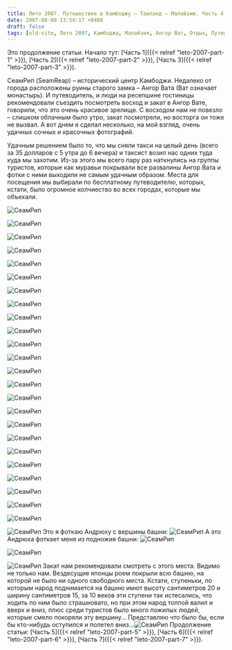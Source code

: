 ```yaml
---
title: Лето 2007. Путешествие в Камбоджу – Таиланд – Малайзию. Часть 4. Камбоджа, СеамРип и Ангор Ват, лето
date: 2007-08-08 13:54:17 +0400
draft: false
tags: [old-site, Лето 2007, Камбоджа, Малайзия, Ангор Ват, Отдых, Путешествия]
---
```

Это продолжение статьи. Начало тут: [Часть 1]({{< relref "leto-2007-part-1" >}}), [Часть 2]({{< relref "leto-2007-part-2" >}}), [Часть 3]({{< relref "leto-2007-part-3" >}}).

СеамРип (SeamReap) &ndash; исторический центр Камбоджи. Недалеко от города расположены руины старого замка &ndash; Ангор Вата (Ват означает монастырь). И путеводитель, и люди на ресепшине гостиницы рекомендовали съездить посмотреть восход и закат в Ангор Вате, говорили, что это очень красивое зрелище. С восходом нам не повезло &ndash; слишком облачным было утро, закат посмотрели, но воcторга он тоже не вызвал. А вот днем я сделал несколько, на мой взгляд, очень удачных сочных и красочных фотографий.

Удачным решением было то, что мы сняли такси на целый день (всего за 35 долларов с 5 утра до 6 вечера) и таксист возил нас одних туда куда мы захотим. Из-за этого мы всего пару раз наткнулись на группы туристов, которые как муравьи покрывали все развалины Ангор Вата и фотки с ними выходили не самым удачным образом. Места для посещения мы выбирали по бесплатному путеводителю, которых, кстати, было огромное колчиество во всех городах, которые мы объехали.

<!--more-->

![СеамРип](34-seamreap.jpg)

![СеамРип](35-seamreap.jpg)

![СеамРип](36-seamreap.jpg)

![СеамРип](37-seamreap.jpg)

![СеамРип](38-seamreap.jpg)

![СеамРип](39-seamreap.jpg)

![СеамРип](40-seamreap.jpg)

![СеамРип](41-seamreap.jpg)

![СеамРип](42-seamreap.jpg)

![СеамРип](43-seamreap.jpg)

![СеамРип](44-seamreap.jpg)

![СеамРип](45-seamreap.jpg)

![СеамРип](46-seamreap.jpg)

![СеамРип](47-seamreap.jpg)

![СеамРип](48-seamreap.jpg)

![СеамРип](49-seamreap.jpg)

![СеамРип](50-seamreap.jpg)

![СеамРип](51-seamreap.jpg)

![СеамРип](52-seamreap.jpg)

![СеамРип](53-seamreap.jpg)

![СеамРип](54-seamreap.jpg)

![СеамРип](55-seamreap.jpg)

![СеамРип](56-seamreap.jpg)

![СеамРип](57-seamreap.jpg)

![СеамРип](58-seamreap.jpg)
Это я фоткаю Андрюху с вершины башни:
![СеамРип](59-seamreap.jpg)
А это Андрюха фоткает меня из подножия башни:
![СеамРип](andr-1.jpg)

![СеамРип](andr-2.jpg)

![СеамРип](andr-3.jpg)
Закат нам рекомендовали смотреть с этого места. Видимо не только нам. Вездесущие японцы роем покрыли всю башню, на которой не было ни одного свободного места. Кстати, ступеньки, по которым народ поднимается на башню имют высоту сантиметров 20 и ширину сантиметров 15, за 10 веков эти ступени так истесались, что ходить по ним было страшновато, но при этом народ толпой валил и вверх и вниз, плюс среди туристов было много пожилых людей, которые смело покоряли эту вершину... Представляю что было бы, если бы кто-нибудь оступился и полетел вниз...![СеамРип](60-seamreap.jpg)
Продолжение статьи: [Часть 5]({{< relref "leto-2007-part-5" >}}), [Часть 6]({{< relref "leto-2007-part-6" >}}), [Часть 7]({{< relref "leto-2007-part-7" >}}).
